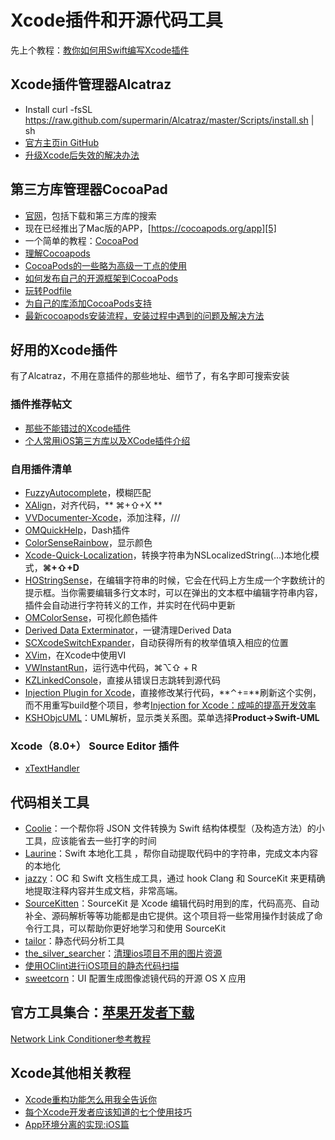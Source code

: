 # Xcode插件和开源代码工具
先上个教程：[教你如何用Swift编写Xcode插件][1]

## Xcode插件管理器Alcatraz
- Install
	curl -fsSL https://raw.github.com/supermarin/Alcatraz/master/Scripts/install.sh | sh
- [官方主页in GitHub][2]
 - [升级Xcode后失效的解决办法][3]

## 第三方库管理器CocoaPad
- [官网][4]，包括下载和第三方库的搜索
- 现在已经推出了Mac版的APP，[https://cocoapods.org/app][5]
- 一个简单的教程：[CocoaPod][6]
- [理解Cocoapods][7]
- [CocoaPods的一些略为高级一丁点的使用][8]
- [如何发布自己的开源框架到CocoaPods][9]
- [玩转Podfile][10]
- [为自己的库添加CocoaPods支持][11]
- [最新cocoapods安装流程，安装过程中遇到的问题及解决方法][12]

## 好用的Xcode插件
有了Alcatraz，不用在意插件的那些地址、细节了，有名字即可搜索安装
### 插件推荐帖文
- [那些不能错过的Xcode插件][13]
- [个人常用iOS第三方库以及XCode插件介绍][14]

### 自用插件清单
- [FuzzyAutocomplete][15]，模糊匹配
- [XAlign][16]，对齐代码，** ⌘+⇧+X **
- [VVDocumenter-Xcode][17]，添加注释，///
- [OMQuickHelp][18]，Dash插件　
- [ColorSenseRainbow][19]，显示颜色
- [Xcode-Quick-Localization][20]，转换字符串为NSLocalizedString(…)本地化模式，**⌘+⇧+D**
- [HOStringSense][21]，在编辑字符串的时候，它会在代码上方生成一个字数统计的提示框。当你需要编辑多行文本时，可以在弹出的文本框中编辑字符串内容，插件会自动进行字符转义的工作，并实时在代码中更新
- [OMColorSense][22]，可视化颜色插件
- [Derived Data Exterminator][23]，一键清理Derived Data
- [SCXcodeSwitchExpander][24]，自动获得所有的枚举值填入相应的位置
- [XVim][25]，在Xcode中使用VI
- [VWInstantRun][26]，运行选中代码，⌘⌥⇧ + R
- [KZLinkedConsole][27]，直接从错误日志跳转到源代码
- [Injection Plugin for Xcode][28]，直接修改某行代码，**⌃+=**刷新这个实例，而不用重写build整个项目，参考[Injection for Xcode：成吨的提高开发效率][29]
- [KSHObjcUML][30]：UML解析，显示类关系图。菜单选择**Product-\>Swift-UML**

### Xcode（8.0+） Source Editor 插件
- [xTextHandler][31]

## 代码相关工具
- [Coolie][32]：一个帮你将 JSON 文件转换为 Swift 结构体模型（及构造方法）的小工具，应该能省去一些打字的时间
- [Laurine][33]：Swift 本地化工具 ，帮你自动提取代码中的字符串，完成文本内容的本地化
- [jazzy][34]：OC 和 Swift 文档生成工具，通过 hook Clang 和 SourceKit 来更精确地提取注释内容并生成文档，非常高端。
- [SourceKitten][35]：SourceKit 是 Xcode 编辑代码时用到的库，代码高亮、自动补全、源码解析等等功能都是由它提供。这个项目将一些常用操作封装成了命令行工具，可以帮助你更好地学习和使用 SourceKit
- [tailor][36]：静态代码分析工具
- [the\_silver\_searcher][37]：[清理ios项目不用的图片资源][38]
- [使用OClint进行iOS项目的静态代码扫描][39]
- [sweetcorn][40]：UI 配置生成图像滤镜代码的开源 OS X 应用

## 官方工具集合：[苹果开发者下载][41]
[Network Link Conditioner参考教程][42]

## Xcode其他相关教程
- [Xcode重构功能怎么用我全告诉你][43]
- [每个Xcode开发者应该知道的七个使用技巧][44]
- [App环境分离的实现:iOS篇][45]

[1]:	http://www.cocoachina.com/swift/20151231/14837.html
[2]:	https://github.com/supermarin/Alcatraz
[3]:	http://conanwhf.gitcafe.io/2015/11/05/Alcatraz/
[4]:	https://cocoapods.org
[5]:	https://cocoapods.org/app
[6]:	http://conanwhf.gitcafe.io/2015/09/20/CocoaPod/
[7]:	https://segmentfault.com/a/1190000005041357 "理解Cocoapods"
[8]:	http://supermao.cn/cocoapodsde-xie-lue-wei-gao-ji-ding-dian-de-shi-yong/
[9]:	http://www.jianshu.com/p/32ba94d41861 "如何发布自己的开源框架到CocoaPods"
[10]:	http://www.cnblogs.com/Mr-ios/p/5310666.html "玩转Podfile"
[11]:	http://www.saitjr.com/ios/ios-trunk-cocoapods.html
[12]:	http://www.cnblogs.com/guanshenbao/p/5534578.html "最新cocoapods安装流程，安装过程中遇到的问题及解决方法"
[13]:	http://www.cocoachina.com/industry/20130918/7022.html
[14]:	http://adad184.com/2015/07/08/my-favorite-libraries-and-plugins/#Xcode%E6%8F%92%E4%BB%B6
[15]:	https://github.com/FuzzyAutocomplete/FuzzyAutocompletePlugin
[16]:	https://github.com/qfish/XAlign
[17]:	https://github.com/onevcat/VVDocumenter-Xcode
[18]:	https://github.com/omz/Dash-Plugin-for-Xcode
[19]:	https://github.com/NorthernRealities/ColorSenseRainbow "ColorSenseRainbow"
[20]:	https://github.com/nanaimostudio/Xcode-Quick-Localization "Xcode-Quick-Localization"
[21]:	https://github.com/holtwick/HOStringSense-for-Xcode "HOStringSense"
[22]:	https://github.com/omz/ColorSense-for-Xcode "OMColorSense"
[23]:	https://github.com/kattrali/deriveddata-exterminator "8.Derived Data Exterminator"
[24]:	https://github.com/stefanceriu/SCXcodeSwitchExpander "4.SCXcodeSwitchExpander"
[25]:	https://github.com/XVimProject/XVim "XVim"
[26]:	https://github.com/wangshengjia/VWInstantRun "VWInstantRun"
[27]:	https://github.com/krzysztofzablocki/KZLinkedConsole "KZLinkedConsole"
[28]:	https://github.com/johnno1962/injectionforxcode "Injection Plugin for Xcode"
[29]:	http://www.jianshu.com/p/27be46d5e5d4 "Injection for Xcode：成吨的提高开发效率"
[30]:	https://github.com/kimsungwhee/KSHObjcUML "KSHObjcUML"
[31]:	https://github.com/cyanzhong/xTextHandler "xTextHandler"
[32]:	https://github.com/nixzhu/Coolie "Coolie"
[33]:	https://github.com/JiriTrecak/Laurine "Laurine"
[34]:	https://github.com/realm/jazzy "jazzy"
[35]:	https://github.com/jpsim/SourceKitten "SourceKitten"
[36]:	https://github.com/sleekbyte/tailor "tailor"
[37]:	https://github.com/ggreer/the_silver_searcher "the_silver_searcher"
[38]:	https://segmentfault.com/a/1190000004852744 "清理ios项目不用的图片资源"
[39]:	http://blog.yourtion.com/static-code-analysis-ios-using-oclint.html
[40]:	https://github.com/FlexMonkey/sweetcorn "sweetcorn"
[41]:	https://developer.apple.com/downloads/index.action?q=Hardware%20IO%20Tools "苹果开发者下载"
[42]:	http://nshipster.cn/network-link-conditioner/ "Network Link Conditioner"
[43]:	http://www.jianshu.com/p/595b7f03e76a "Xcode重构功能怎么用我全告诉你"
[44]:	http://www.cocoachina.com/ios/20160304/15558.html
[45]:	http://keeganlee.me/post/architecture/20160404 "App环境分离的实现:iOS篇"